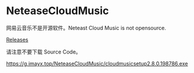 # NeteaseCloudMusic
网易云音乐不是开源软件。Neteast Cloud Music is not opensource.

[Releases](https://github.com/Ayx03/NeteaseCloudMusic/releases)

请注意不要下载 Source Code。

<https://g.imayx.top/NeteaseCloudMusic/cloudmusicsetup2.8.0.198786.exe>
